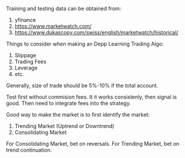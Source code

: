 Training and testing data can be obtained from:

1. yfinance
2. https://www.marketwatch.com/
3. https://www.dukascopy.com/swiss/english/marketwatch/historical/

Things to consider when making an Depp Learning Trading Algo:

1. Slippage
2. Trading Fees
3. Leverage
4. etc.

Generally, size of trade should be 5%-10% if the total account.

Test first without commision fees. It it works consistenly, then signal is good. Then need to integrate fees into the strategy.

Good way to make the market is to first identify the market:

1. Trending Market (Uptrend or Downtrend)
2. Consolidating Market

For Consolidating Market, bet on reversals. For Trending Market, bet on trend continuation.
